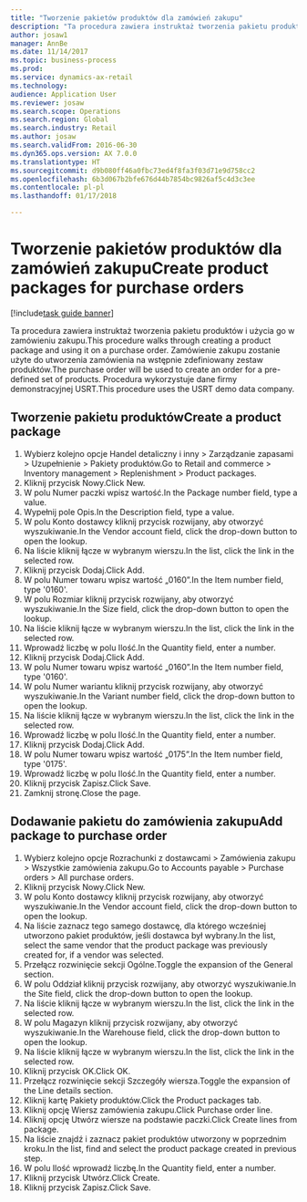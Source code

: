 ```yaml
--- 
title: "Tworzenie pakietów produktów dla zamówień zakupu"
description: "Ta procedura zawiera instruktaż tworzenia pakietu produktów i użycia go w zamówieniu zakupu."
author: josaw1
manager: AnnBe
ms.date: 11/14/2017
ms.topic: business-process
ms.prod: 
ms.service: dynamics-ax-retail
ms.technology: 
audience: Application User
ms.reviewer: josaw
ms.search.scope: Operations
ms.search.region: Global
ms.search.industry: Retail
ms.author: josaw
ms.search.validFrom: 2016-06-30
ms.dyn365.ops.version: AX 7.0.0
ms.translationtype: HT
ms.sourcegitcommit: d9b080ff46a0fbc73ed4f8fa3f03d71e9d758cc2
ms.openlocfilehash: 6b3d067b2bfe676d44b7854bc9826af5c4d3c3ee
ms.contentlocale: pl-pl
ms.lasthandoff: 01/17/2018

---
```

# <a name="create-product-packages-for-purchase-orders"></a><span data-ttu-id="ca8e1-103">Tworzenie pakietów produktów dla zamówień zakupu</span><span class="sxs-lookup"><span data-stu-id="ca8e1-103">Create product packages for purchase orders</span></span>

[!include[task guide banner](../includes/task-guide-banner.md)]

<span data-ttu-id="ca8e1-104">Ta procedura zawiera instruktaż tworzenia pakietu produktów i użycia go w zamówieniu zakupu.</span><span class="sxs-lookup"><span data-stu-id="ca8e1-104">This procedure walks through creating a product package and using it on a purchase order.</span></span> <span data-ttu-id="ca8e1-105">Zamówienie zakupu zostanie użyte do utworzenia zamówienia na wstępnie zdefiniowany zestaw produktów.</span><span class="sxs-lookup"><span data-stu-id="ca8e1-105">The purchase order will be used to create an order for a pre-defined set of products.</span></span> <span data-ttu-id="ca8e1-106">Procedura wykorzystuje dane firmy demonstracyjnej USRT.</span><span class="sxs-lookup"><span data-stu-id="ca8e1-106">This procedure uses the USRT demo data company.</span></span>


## <a name="create-a-product-package"></a><span data-ttu-id="ca8e1-107">Tworzenie pakietu produktów</span><span class="sxs-lookup"><span data-stu-id="ca8e1-107">Create a product package</span></span>
1. <span data-ttu-id="ca8e1-108">Wybierz kolejno opcje Handel detaliczny i inny > Zarządzanie zapasami > Uzupełnienie > Pakiety produktów.</span><span class="sxs-lookup"><span data-stu-id="ca8e1-108">Go to Retail and commerce > Inventory management > Replenishment > Product packages.</span></span>
2. <span data-ttu-id="ca8e1-109">Kliknij przycisk Nowy.</span><span class="sxs-lookup"><span data-stu-id="ca8e1-109">Click New.</span></span>
3. <span data-ttu-id="ca8e1-110">W polu Numer paczki wpisz wartość.</span><span class="sxs-lookup"><span data-stu-id="ca8e1-110">In the Package number field, type a value.</span></span>
4. <span data-ttu-id="ca8e1-111">Wypełnij pole Opis.</span><span class="sxs-lookup"><span data-stu-id="ca8e1-111">In the Description field, type a value.</span></span>
5. <span data-ttu-id="ca8e1-112">W polu Konto dostawcy kliknij przycisk rozwijany, aby otworzyć wyszukiwanie.</span><span class="sxs-lookup"><span data-stu-id="ca8e1-112">In the Vendor account field, click the drop-down button to open the lookup.</span></span>
6. <span data-ttu-id="ca8e1-113">Na liście kliknij łącze w wybranym wierszu.</span><span class="sxs-lookup"><span data-stu-id="ca8e1-113">In the list, click the link in the selected row.</span></span>
7. <span data-ttu-id="ca8e1-114">Kliknij przycisk Dodaj.</span><span class="sxs-lookup"><span data-stu-id="ca8e1-114">Click Add.</span></span>
8. <span data-ttu-id="ca8e1-115">W polu Numer towaru wpisz wartość „0160”.</span><span class="sxs-lookup"><span data-stu-id="ca8e1-115">In the Item number field, type '0160'.</span></span>
9. <span data-ttu-id="ca8e1-116">W polu Rozmiar kliknij przycisk rozwijany, aby otworzyć wyszukiwanie.</span><span class="sxs-lookup"><span data-stu-id="ca8e1-116">In the Size field, click the drop-down button to open the lookup.</span></span>
10. <span data-ttu-id="ca8e1-117">Na liście kliknij łącze w wybranym wierszu.</span><span class="sxs-lookup"><span data-stu-id="ca8e1-117">In the list, click the link in the selected row.</span></span>
11. <span data-ttu-id="ca8e1-118">Wprowadź liczbę w polu Ilość.</span><span class="sxs-lookup"><span data-stu-id="ca8e1-118">In the Quantity field, enter a number.</span></span>
12. <span data-ttu-id="ca8e1-119">Kliknij przycisk Dodaj.</span><span class="sxs-lookup"><span data-stu-id="ca8e1-119">Click Add.</span></span>
13. <span data-ttu-id="ca8e1-120">W polu Numer towaru wpisz wartość „0160”.</span><span class="sxs-lookup"><span data-stu-id="ca8e1-120">In the Item number field, type '0160'.</span></span>
14. <span data-ttu-id="ca8e1-121">W polu Numer wariantu kliknij przycisk rozwijany, aby otworzyć wyszukiwanie.</span><span class="sxs-lookup"><span data-stu-id="ca8e1-121">In the Variant number field, click the drop-down button to open the lookup.</span></span>
15. <span data-ttu-id="ca8e1-122">Na liście kliknij łącze w wybranym wierszu.</span><span class="sxs-lookup"><span data-stu-id="ca8e1-122">In the list, click the link in the selected row.</span></span>
16. <span data-ttu-id="ca8e1-123">Wprowadź liczbę w polu Ilość.</span><span class="sxs-lookup"><span data-stu-id="ca8e1-123">In the Quantity field, enter a number.</span></span>
17. <span data-ttu-id="ca8e1-124">Kliknij przycisk Dodaj.</span><span class="sxs-lookup"><span data-stu-id="ca8e1-124">Click Add.</span></span>
18. <span data-ttu-id="ca8e1-125">W polu Numer towaru wpisz wartość „0175”.</span><span class="sxs-lookup"><span data-stu-id="ca8e1-125">In the Item number field, type '0175'.</span></span>
19. <span data-ttu-id="ca8e1-126">Wprowadź liczbę w polu Ilość.</span><span class="sxs-lookup"><span data-stu-id="ca8e1-126">In the Quantity field, enter a number.</span></span>
20. <span data-ttu-id="ca8e1-127">Kliknij przycisk Zapisz.</span><span class="sxs-lookup"><span data-stu-id="ca8e1-127">Click Save.</span></span>
21. <span data-ttu-id="ca8e1-128">Zamknij stronę.</span><span class="sxs-lookup"><span data-stu-id="ca8e1-128">Close the page.</span></span>

## <a name="add-package-to-purchase-order"></a><span data-ttu-id="ca8e1-129">Dodawanie pakietu do zamówienia zakupu</span><span class="sxs-lookup"><span data-stu-id="ca8e1-129">Add package to purchase order</span></span>
1. <span data-ttu-id="ca8e1-130">Wybierz kolejno opcje Rozrachunki z dostawcami > Zamówienia zakupu > Wszystkie zamówienia zakupu.</span><span class="sxs-lookup"><span data-stu-id="ca8e1-130">Go to Accounts payable > Purchase orders > All purchase orders.</span></span>
2. <span data-ttu-id="ca8e1-131">Kliknij przycisk Nowy.</span><span class="sxs-lookup"><span data-stu-id="ca8e1-131">Click New.</span></span>
3. <span data-ttu-id="ca8e1-132">W polu Konto dostawcy kliknij przycisk rozwijany, aby otworzyć wyszukiwanie.</span><span class="sxs-lookup"><span data-stu-id="ca8e1-132">In the Vendor account field, click the drop-down button to open the lookup.</span></span>
4. <span data-ttu-id="ca8e1-133">Na liście zaznacz tego samego dostawcę, dla którego wcześniej utworzono pakiet produktów, jeśli dostawca był wybrany.</span><span class="sxs-lookup"><span data-stu-id="ca8e1-133">In the list, select the same vendor that the product package was previously created for, if a vendor was selected.</span></span>
5. <span data-ttu-id="ca8e1-134">Przełącz rozwinięcie sekcji Ogólne.</span><span class="sxs-lookup"><span data-stu-id="ca8e1-134">Toggle the expansion of the General section.</span></span>
6. <span data-ttu-id="ca8e1-135">W polu Oddział kliknij przycisk rozwijany, aby otworzyć wyszukiwanie.</span><span class="sxs-lookup"><span data-stu-id="ca8e1-135">In the Site field, click the drop-down button to open the lookup.</span></span>
7. <span data-ttu-id="ca8e1-136">Na liście kliknij łącze w wybranym wierszu.</span><span class="sxs-lookup"><span data-stu-id="ca8e1-136">In the list, click the link in the selected row.</span></span>
8. <span data-ttu-id="ca8e1-137">W polu Magazyn kliknij przycisk rozwijany, aby otworzyć wyszukiwanie.</span><span class="sxs-lookup"><span data-stu-id="ca8e1-137">In the Warehouse field, click the drop-down button to open the lookup.</span></span>
9. <span data-ttu-id="ca8e1-138">Na liście kliknij łącze w wybranym wierszu.</span><span class="sxs-lookup"><span data-stu-id="ca8e1-138">In the list, click the link in the selected row.</span></span>
10. <span data-ttu-id="ca8e1-139">Kliknij przycisk OK.</span><span class="sxs-lookup"><span data-stu-id="ca8e1-139">Click OK.</span></span>
11. <span data-ttu-id="ca8e1-140">Przełącz rozwinięcie sekcji Szczegóły wiersza.</span><span class="sxs-lookup"><span data-stu-id="ca8e1-140">Toggle the expansion of the Line details section.</span></span>
12. <span data-ttu-id="ca8e1-141">Kliknij kartę Pakiety produktów.</span><span class="sxs-lookup"><span data-stu-id="ca8e1-141">Click the Product packages tab.</span></span>
13. <span data-ttu-id="ca8e1-142">Kliknij opcję Wiersz zamówienia zakupu.</span><span class="sxs-lookup"><span data-stu-id="ca8e1-142">Click Purchase order line.</span></span>
14. <span data-ttu-id="ca8e1-143">Kliknij opcję Utwórz wiersze na podstawie paczki.</span><span class="sxs-lookup"><span data-stu-id="ca8e1-143">Click Create lines from package.</span></span>
15. <span data-ttu-id="ca8e1-144">Na liście znajdź i zaznacz pakiet produktów utworzony w poprzednim kroku.</span><span class="sxs-lookup"><span data-stu-id="ca8e1-144">In the list, find and select the product package created in previous step.</span></span>
16. <span data-ttu-id="ca8e1-145">W polu Ilość wprowadź liczbę.</span><span class="sxs-lookup"><span data-stu-id="ca8e1-145">In the Quantity field, enter a number.</span></span>
17. <span data-ttu-id="ca8e1-146">Kliknij przycisk Utwórz.</span><span class="sxs-lookup"><span data-stu-id="ca8e1-146">Click Create.</span></span>
18. <span data-ttu-id="ca8e1-147">Kliknij przycisk Zapisz.</span><span class="sxs-lookup"><span data-stu-id="ca8e1-147">Click Save.</span></span>


